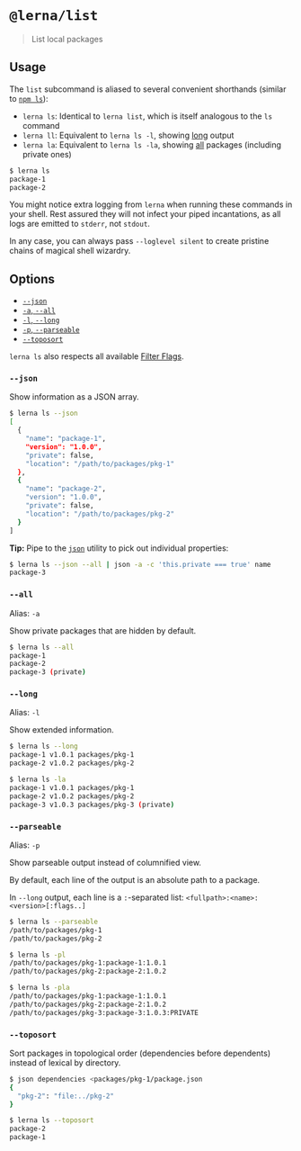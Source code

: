 # `@lerna/list`

> List local packages

## Usage

The `list` subcommand is aliased to several convenient shorthands (similar to [`npm ls`](https://docs.npmjs.com/cli/ls)):

 * `lerna ls`: Identical to `lerna list`, which is itself analogous to the `ls` command
 * `lerna ll`: Equivalent to `lerna ls -l`, showing [long](#--long) output
 * `lerna la`: Equivalent to `lerna ls -la`, showing [all](#--all) packages (including private ones)

```sh
$ lerna ls
package-1
package-2
```

You might notice extra logging from `lerna` when running these commands in your shell.
Rest assured they will not infect your piped incantations,
as all logs are emitted to `stderr`, not `stdout`.

In any case, you can always pass `--loglevel silent` to create pristine chains of magical shell wizardry.

## Options

* [`--json`](#--json)
* [`-a`, `--all`](#--all)
* [`-l`, `--long`](#--long)
* [`-p`, `--parseable`](#--parseable)
* [`--toposort`](#--toposort)

`lerna ls` also respects all available [Filter Flags](https://www.npmjs.com/package/@lerna/filter-options).

### `--json`

Show information as a JSON array.

```sh
$ lerna ls --json
[
  {
    "name": "package-1",
    "version": "1.0.0",
    "private": false,
    "location": "/path/to/packages/pkg-1"
  },
  {
    "name": "package-2",
    "version": "1.0.0",
    "private": false,
    "location": "/path/to/packages/pkg-2"
  }
]
```

**Tip:** Pipe to the [`json`](http://trentm.com/json/) utility to pick out individual properties:

```sh
$ lerna ls --json --all | json -a -c 'this.private === true' name
package-3
```

### `--all`

Alias: `-a`

Show private packages that are hidden by default.

```sh
$ lerna ls --all
package-1
package-2
package-3 (private)
```

### `--long`

Alias: `-l`

Show extended information.

```sh
$ lerna ls --long
package-1 v1.0.1 packages/pkg-1
package-2 v1.0.2 packages/pkg-2

$ lerna ls -la
package-1 v1.0.1 packages/pkg-1
package-2 v1.0.2 packages/pkg-2
package-3 v1.0.3 packages/pkg-3 (private)
```

### `--parseable`

Alias: `-p`

Show parseable output instead of columnified view.

By default, each line of the output is an absolute path to a package.

In `--long` output, each line is a `:`-separated list: `<fullpath>:<name>:<version>[:flags..]`

```sh
$ lerna ls --parseable
/path/to/packages/pkg-1
/path/to/packages/pkg-2

$ lerna ls -pl
/path/to/packages/pkg-1:package-1:1.0.1
/path/to/packages/pkg-2:package-2:1.0.2

$ lerna ls -pla
/path/to/packages/pkg-1:package-1:1.0.1
/path/to/packages/pkg-2:package-2:1.0.2
/path/to/packages/pkg-3:package-3:1.0.3:PRIVATE
```

### `--toposort`

Sort packages in topological order (dependencies before dependents) instead of lexical by directory.

```sh
$ json dependencies <packages/pkg-1/package.json
{
  "pkg-2": "file:../pkg-2"
}

$ lerna ls --toposort
package-2
package-1
```
